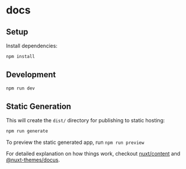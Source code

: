 # docs

## Setup

Install dependencies:

```bash
npm install
```

## Development

```bash
npm run dev
```

## Static Generation

This will create the `dist/` directory for publishing to static hosting:

```bash
npm run generate
```

To preview the static generated app, run `npm run preview`

For detailed explanation on how things work, checkout [nuxt/content](https://content.nuxtjs.org) and [@nuxt-themes/docus](https://docus.dev).

